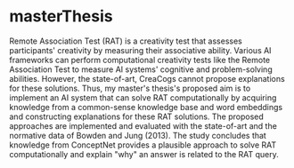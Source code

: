 # masterThesis
Remote Association Test (RAT) is a creativity test that assesses participants' creativity by measuring their associative ability. Various AI frameworks can perform computational creativity tests like the Remote Association Test to measure AI systems' cognitive and problem-solving abilities. However, the state-of-art, CreaCogs cannot propose explanations for these solutions. Thus, my master's thesis's proposed aim is to implement an AI system that can solve RAT computationally by acquiring knowledge from a common-sense knowledge base and word embeddings and constructing explanations for these RAT solutions. The proposed approaches are implemented and evaluated with the state-of-art and the normative data of Bowden and Jung (2013). The study concludes that knowledge from ConceptNet provides a plausible approach to solve RAT computationally and explain "why" an answer is related to the RAT query.
